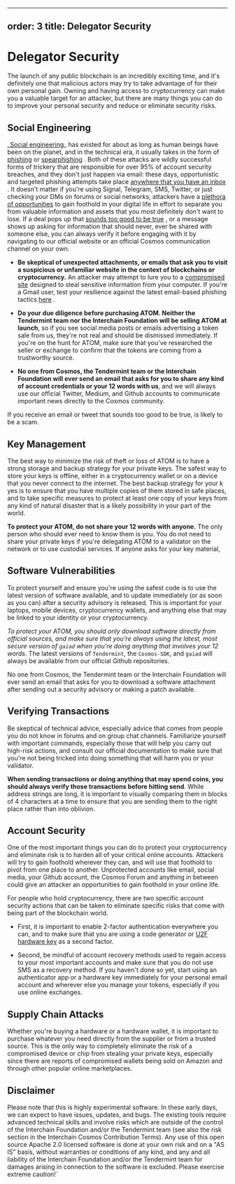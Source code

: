 ***

order: 3
title: Delegator Security
-------------------------

# Delegator Security

The launch of any public blockchain is an incredibly exciting time, and it's
definitely one that malicious actors may try to take advantage of for their own
personal gain. Owning and having access to cryptocurrency can make you a
valuable target for an attacker, but there are many things you can do to improve
your personal security and reduce or eliminate security risks.

## Social Engineering

\_[Social
engineering](https://en.wikipedia.org/wiki/Social_engineering_\(security\))\_ has
existed for about as long as human beings have been on the planet, and in the
technical era, it usually takes in the form of
[phishing](https://ssd.eff.org/en/module/how-avoid-phishing-attacks) or
[spearphishing](https://en.wikipedia.org/wiki/Phishing#Spear_phishing) . Both of
these attacks are wildly successful forms of trickery that are responsible for
over 95% of account security breaches, and they don't just happen via email:
these days, opportunistic and targeted phishing attempts take place
[anywhere that you have an inbox](https://www.umass.edu/it/security/phishing-fraudulent-emails-text-messages-phone-calls)
. It doesn't matter if you're using Signal, Telegram, SMS, Twitter, or just
checking your DMs on forums or social networks, attackers have a
[plethora of opportunities](https://jia.sipa.columbia.edu/weaponization-social-media-spear-phishing-and-cyberattacks-democracy)
to gain foothold in your digital life in effort to separate you from valuable
information and assets that you most definitely don't want to lose. If a deal
pops up that
[sounds too good to be true](https://www.psychologytoday.com/us/blog/mind-in-the-machine/201712/how-fear-is-being-used-manipulate-cryptocurrency-markets)
, or a message shows up asking for information that should never, ever be shared
with someone else, you can always verify it before engaging with it by
navigating to our official website or an official Cosmos communication channel
on your own.

*   **Be skeptical of unexpected attachments, or emails that ask you to visit a
    suspicious or unfamiliar website in the context of blockchains or
    cryptocurrency.** An attacker may attempt to lure you to a
    [compromised site](https://blog.malwarebytes.com/cybercrime/2013/02/tools-of-the-trade-exploit-kits/)
    designed to steal sensitive information from your computer. If you're a Gmail
    user, test your resilience against the latest email-based phishing tactics
    [here](https://phishingquiz.withgoogle.com/) .

*   **Do your due diligence before purchasing ATOM. Neither the Tendermint team
    nor the Interchain Foundation will be selling ATOM at launch**, so if you see
    social media posts or emails advertising a token sale from us, they're not
    real and should be dismissed immediately. If you're on the hunt for ATOM, make
    sure that you've researched the seller or exchange to confirm that the tokens
    are coming from a trustworthy source.

*   **No one from Cosmos, the Tendermint team or the Interchain Foundation will
    ever send an email that asks for you to share any kind of account credentials
    or your 12 words with us**, and we will always use our official Twitter,
    Medium, and Github accounts to communicate important news directly to the
    Cosmos community.

If you receive an email or tweet that sounds too good to be true, is likely to
be a scam.

## Key Management

The best way to minimize the risk of theft or loss of ATOM is to have a strong
storage and backup strategy for your private keys. The safest way to store your
keys is offline, either in a cryptocurrency wallet or on a device that you never
connect to the internet. The best backup strategy for your k yes is to ensure
that you have multiple copies of them stored in safe places, and to take
specific measures to protect at least one copy of your keys from any kind of
natural disaster that is a likely possibility in your part of the world.

**To protect your ATOM, do not share your 12 words with anyone.** The only
person who should ever need to know them is you. You do not need to share your
private keys if you're delegating ATOM to a validator on the network or to use
custodial services. If anyone asks for your key material,

## Software Vulnerabilities

To protect yourself and ensure you're using the safest code is to use the latest
version of software available, and to update immediately (or as soon as you can)
after a security advisory is released. This is important for your laptops,
mobile devices, cryptocurrency wallets, and anything else that may be linked to
your identity or your cryptocurrency.

*To protect your ATOM, you should only download software directly from official
sources, and make sure that you're always using the latest, most secure version
of `gaiad` when you're doing anything that involves your 12 words*. The latest
versions of `Tendermint`, the `Cosmos-SDK`, and `gaiad` will always be available
from our official Github repositories.

No one from Cosmos, the Tendermint team or the Interchain Foundation will ever
send an email that asks for you to download a software attachment after sending
out a security advisory or making a patch available.

## Verifying Transactions

Be skeptical of technical advice, especially advice that comes from people you
do not know in forums and on group chat channels. Familiarize yourself with
important commands, especially those that will help you carry out high-risk
actions, and consult our official documentation to make sure that you're not
being tricked into doing something that will harm you or your validator.

**When sending transactions or doing anything that may spend coins, you should
always verify those transactions before hitting send**. While address strings
are long, it is important to visually comparing them in blocks of 4 characters
at a time to ensure that you are sending them to the right place rather than
into oblivion.

## Account Security

One of the most important things you can do to protect your cryptocurrency and
eliminate risk is to harden all of your critical online accounts. Attackers will
try to gain foothold wherever they can, and will use that foothold to pivot from
one place to another. Unprotected accounts like email, social media, your Github
account, the Cosmos Forum and anything in between could give an attacker an
opportunities to gain foothold in your online life.

For people who hold cryptocurrency, there are two specific account security
actions that can be taken to eliminate specific risks that come with being part
of the blockchain world.

*   First, it is important to enable 2-factor authentication everywhere you can,
    and to make sure that you are using a code generator or
    [U2F hardware key](https://en.wikipedia.org/wiki/Universal_2nd_Factor) as a
    second factor.

*   Second, be mindful of account recovery methods used to regain access to your
    most important accounts and make sure that you do not use SMS as a recovery
    method. If you haven't done so yet, start using an authenticator app or a
    hardware key immediately for your personal email account and wherever else you
    manage your tokens, especially if you use online exchanges.

## Supply Chain Attacks

Whether you're buying a hardware or a hardware wallet, it is important to
purchase whatever you need directly from the supplier or from a trusted source.
This is the only way to completely eliminate the risk of a compromised device or
chip from stealing your private keys, especially since there are reports of
compromised wallets being sold on Amazon and through other popular online
marketplaces.

## Disclaimer

Please note that this is highly experimental software. In these early days, we
can expect to have issues, updates, and bugs. The existing tools require
advanced technical skills and involve risks which are outside of the control of
the Interchain Foundation and/or the Tendermint team (see also the risk section
in the Interchain Cosmos Contribution Terms). Any use of this open source Apache
2.0 licensed software is done at your own risk and on a "AS IS" basis, without
warranties or conditions of any kind, and any and all liability of the
Interchain Foundation and/or the Tendermint team for damages arising in
connection to the software is excluded. Please exercise extreme caution!\`
